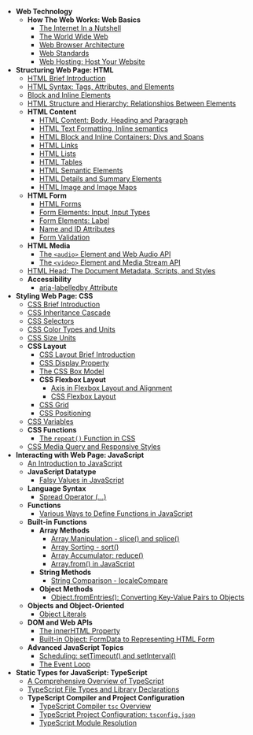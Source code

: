 <!-- TOC_START -->

- **Web Technology**
  - **How The Web Works: Web Basics**
    - [The Internet In a Nutshell](docs/web-technology/web-basics/the-internet-in-a-nut-shell.md)
    - [The World Wide Web](docs/web-technology/web-basics/the-world-wide-web.md)
    - [Web Browser Architecture](docs/web-technology/web-basics/web-browser-architecture.md)
    - [Web Standards](docs/web-technology/web-basics/web-standards.md)
    - [Web Hosting: Host Your Website](docs/web-technology/web-basics/web-hosting.md)
- **Structuring Web Page: HTML**
  - [HTML Brief Introduction](docs/html/html-brief-intro.md)
  - [HTML Syntax: Tags, Attributes, and Elements](docs/html/html-syntax-tags-attributes-elements.md)
  - [Block and Inline Elements](docs/html/block-and-inline-elements.md)
  - [HTML Structure and Hierarchy: Relationships Between Elements](docs/html/html-relationships-between-elements.md)
  - **HTML Content**
    - [HTML Content: Body, Heading and Paragraph](docs/html/html-content/html-content-body-heading-paragraph.md)
    - [HTML Text Formatting, Inline semantics](docs/html/html-content/html-text-formatting-inline-semantics.md)
    - [HTML Block and Inline Containers: Divs and Spans](docs/html/html-content/html-block-and-inline-containers-divs-and-spans.md)
    - [HTML Links](docs/html/html-content/html-links.md)
    - [HTML Lists](docs/html/html-content/html-lists.md)
    - [HTML Tables](docs/html/html-content/html-tables.md)
    - [HTML Semantic Elements](docs/html/html-content/html-semantic-elements.md)
    - [HTML Details and Summary Elements](docs/html/html-content/html-details-and-summary-elements.md)
    - [HTML Image and Image Maps](docs/html/html-content/html-image-maps.md)
  - **HTML Form**
    - [HTML Forms](docs/html/html-form/html-forms.md)
    - [Form Elements: Input, Input Types](docs/html/html-form/form-elements-input-and-input-types.md)
    - [Form Elements: Label](docs/html/html-form/form-elements-label.md)
    - [Name and ID Attributes](docs/html/html-form/name-and-id-attributes.md)
    - [Form Validation](docs/html/html-form/form-validation.md)
  - **HTML Media**
    - [The `<audio>` Element and Web Audio API](docs/html/html-media/audio-element-and-web-audio-api.md)
    - [The `<video>` Element and Media Stream API](docs/html/html-media/video-media-stream-api.md)
  - [HTML Head: The Document Metadata, Scripts, and Styles](docs/html/html-head-metadata-script-style.md)
  - **Accessibility**
    - [aria-labelledby Attribute](docs/html/accessibility/aria-labelledby-attribute.md)
- **Styling Web Page: CSS**
  - [CSS Brief Introduction](docs/css/css-brief-introduction.md)
  - [CSS Inheritance Cascade](docs/css/css-inheritance-cascade.md)
  - [CSS Selectors](docs/css/css-selectors.md)
  - [CSS Color Types and Units](docs/css/css-color-types-and-units.md)
  - [CSS Size Units](docs/css/css-size-units.md)
  - **CSS Layout**
    - [CSS Layout Brief Introduction](docs/css/css-layout/css-layout-brief-introduction.md)
    - [CSS Display Property](docs/css/css-layout/css-display-property.md)
    - [The CSS Box Model](docs/css/css-layout/the-css-box-model.md)
    - **CSS Flexbox Layout**
      - [Axis in Flexbox Layout and Alignment](docs/css/css-layout/css-flexbox-layout/axis-in-flexbox-layout-and-alignment.md)
      - [CSS Flexbox Layout](docs/css/css-layout/css-flexbox-layout/css-flexbox-layout.md)
    - [CSS Grid](docs/css/css-layout/css-grid.md)
    - [CSS Positioning](docs/css/css-layout/css-positioning.md)
  - [CSS Variables](docs/css/css-variables.md)
  - **CSS Functions**
    - [The `repeat()` Function in CSS](docs/css/css-functions/repeat.md)
  - [CSS Media Query and Responsive Styles](docs/css/css-media-query.md)
- **Interacting with Web Page: JavaScript**
  - [An Introduction to JavaScript](docs/javascript/an-introduction-to-javascript.md)
  - **JavaScript Datatype**
    - [Falsy Values in JavaScript](docs/javascript/javascript-datatype/falsy-value-null-undefined.md)
  - **Language Syntax**
    - [Spread Operator (...)](docs/javascript/language-syntax/spread-operator.md)
  - **Functions**
    - [Various Ways to Define Functions in JavaScript](docs/javascript/functions/various-ways-to-define-functions.md)
  - **Built-in Functions**
    - **Array Methods**
      - [Array Manipulation - slice() and splice()](docs/javascript/built-in-functions/array-methods/array-method-slice-and-splice.md)
      - [Array Sorting - sort()](docs/javascript/built-in-functions/array-methods/array-method-sort.md)
      - [Array Accumulator: reduce()](docs/javascript/built-in-functions/array-methods/array-method-reduce.md)
      - [Array.from() in JavaScript](docs/javascript/built-in-functions/array-methods/array-from.md)
    - **String Methods**
      - [String Comparison - localeCompare](docs/javascript/built-in-functions/string-methods/string-comparision-localcompare.md)
    - **Object Methods**
      - [Object.fromEntries(): Converting Key-Value Pairs to Objects](docs/javascript/built-in-functions/object-methods/object-from-entries.md)
  - **Objects and Object-Oriented**
    - [Object Literals](docs/javascript/objects-and-object-oriented/object-literals.md)
  - **DOM and Web APIs**
    - [The innerHTML Property](docs/javascript/dom-and-web-apis/element-innerhtml-usage.md)
    - [Built-in Object: FormData to Representing HTML Form](docs/javascript/dom-and-web-apis/formData-built-in-object.md)
  - **Advanced JavaScript Topics**
    - [Scheduling: setTimeout() and setInterval()](docs/javascript/advanced-javascript-topics/scheduling-settimeout-setinterval.md)
    - [The Event Loop](docs/javascript/advanced-javascript-topics/the-event-loop.md)
- **Static Types for JavaScript: TypeScript**
  - [A Comprehensive Overview of TypeScript](docs/typescript/comprehensive-overview-of-typescript.md)
  - [TypeScript File Types and Library Declarations](docs/typescript/file-types-and-library-declarations.md)
  - **TypeScript Compiler and Project Configuration**
    - [TypeScript Compiler `tsc` Overview](docs/typescript/typescript-compiler-and-project-configuration/typescript-compiler-tsc-overview.md)
    - [TypeScript Project Configuration: `tsconfig.json` ](docs/typescript/typescript-compiler-and-project-configuration/typeScript-project-configuration.md)
    - [TypeScript Module Resolution](docs/typescript/typescript-compiler-and-project-configuration/typescript-module-resolution.md)

<!-- TOC_END -->
